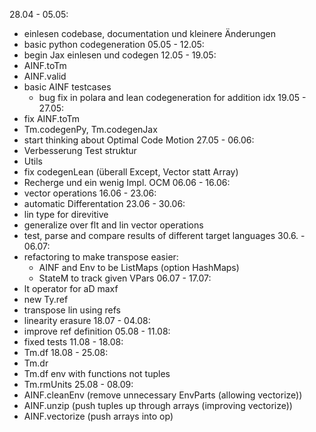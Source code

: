 28.04 - 05.05:
- einlesen codebase, documentation und kleinere Änderungen
- basic python codegeneration
05.05 - 12.05:
- begin Jax einlesen und codegen
12.05 - 19.05:
- AINF.toTm
- AINF.valid
- basic AINF testcases
    - bug fix in polara and lean codegeneration for addition idx
19.05 - 27.05:
- fix AINF.toTm
- Tm.codegenPy, Tm.codegenJax
- start thinking about Optimal Code Motion
27.05 - 06.06:
- Verbesserung Test struktur
- Utils
- fix codegenLean (überall Except, Vector statt Array)
- Recherge und ein wenig Impl. OCM
06.06 - 16.06:
- vector operations
16.06 - 23.06:
- automatic Differentation
23.06 - 30.06:
- lin type for direvitive
- generalize over flt and lin vector operations
- test, parse and compare results of different target languages
30.6. - 06.07:
- refactoring to make transpose easier:
    - AINF and Env to be ListMaps (option HashMaps)
    - StateM to track given VPars
06.07 - 17.07:
- lt operator for aD maxf
- new Ty.ref
- transpose lin using refs
- linearity erasure
18.07 - 04.08:
- improve ref definition
05.08 - 11.08:
- fixed tests
11.08 - 18.08:
- Tm.df
18.08 - 25.08:
- Tm.dr
- Tm.df env with functions not tuples
- Tm.rmUnits
25.08 - 08.09:
- AINF.cleanEnv (remove unnecessary EnvParts (allowing vectorize))
- AINF.unzip (push tuples up through arrays (improving vectorize))
- AINF.vectorize (push arrays into op)